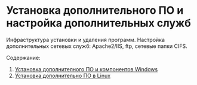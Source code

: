# Установка дополнительного ПО и настройка дополнительных служб

Инфраструктура установки и удаления программ. Настройка дополнительных сетевых служб: Apache2/IIS, ftp, сетевые папки CIFS.

Содержание:

1. [Установка дополнителного ПО и компонентов Windows](windows.md)
2. [Установка дополнительно ПО в Linux](linux.md)
